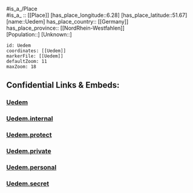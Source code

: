 ﻿---
location: [51.67,6.28] 
mapzoom: [7,12] 
mapmarker: city 
type: City
tags:
- geo/City


SpocWebEntityId: 
- 33497
- 35897
isDeleted: false
confidential: public

---
#is_a_/Place  
#is_a_ :: [[Place]] 
[has_place_longitude::6.28] 
[has_place_latitude::51.67] 
[name::Uedem] 
has_place_country:: [[Germany]]  
has_place_province:: [[NordRhein-Westfahlen]]  
[Population::] 
[Unknown::] 


```leaflet
id: Uedem
coordinates: [[Uedem]] 
markerFile: [[Uedem]] 
defaultZoom: 11 
maxZoom: 18
```


## Confidential Links & Embeds: 

### [Uedem](/_public/Earth/Continent/Europe/Europe~Central/Germany/Germany~West/Nord_Rhein-Westfalen/counties~NW/Kleve/cities~Kleve/Uedem.md) 

### [Uedem.internal](/_internal/Earth/Continent/Europe/Europe~Central/Germany/Germany~West/Nord_Rhein-Westfalen/counties~NW/Kleve/cities~Kleve/Uedem.internal.md) 

### [Uedem.protect](/_protect/Earth/Continent/Europe/Europe~Central/Germany/Germany~West/Nord_Rhein-Westfalen/counties~NW/Kleve/cities~Kleve/Uedem.protect.md) 

### [Uedem.private](/_private/Earth/Continent/Europe/Europe~Central/Germany/Germany~West/Nord_Rhein-Westfalen/counties~NW/Kleve/cities~Kleve/Uedem.private.md) 

### [Uedem.personal](/_personal/Earth/Continent/Europe/Europe~Central/Germany/Germany~West/Nord_Rhein-Westfalen/counties~NW/Kleve/cities~Kleve/Uedem.personal.md) 

### [Uedem.secret](/_secret/Earth/Continent/Europe/Europe~Central/Germany/Germany~West/Nord_Rhein-Westfalen/counties~NW/Kleve/cities~Kleve/Uedem.secret.md) 
